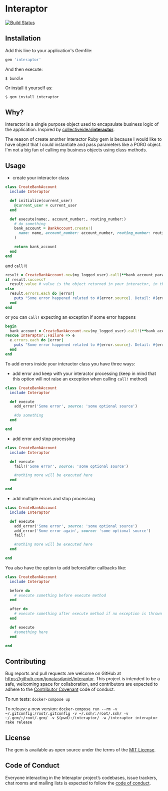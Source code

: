 # Interaptor

[![Build Status](https://travis-ci.org/jonatasdaniel/interaptor.svg?branch=master)](https://travis-ci.org/jonatasdaniel/interaptor)

## Installation

Add this line to your application's Gemfile:

```ruby
gem 'interaptor'
```

And then execute:

    $ bundle

Or install it yourself as:

    $ gem install interaptor

## Why?

Interactor is a single purpose object used to encapsulate business logic of the application. Inspired by [collectiveidea/**interactor**](https://github.com/collectiveidea/interactor).

The reason of create another Interactor Ruby gem is because I would like to have object that I could instantiate and pass parameters like a PORO object. I'm not a big fan of calling my business objects using class methods.

## Usage

- create your interactor class

```ruby
class CreateBankAccount
  include Interaptor

  def initialize(current_user)
    @current_user = current_user
  end

  def execute(name:, account_number:, routing_number:)
    # do something
    bank_account = BankAccount.create!(
      name: name, account_number: account_number, routing_number: routing_number
    )

    return bank_account
  end
end
```

and `call` it

```ruby
result = CreateBankAccount.new(my_logged_user).call(**bank_account_params)
if result.success?
  result.value # value is the object returned in your interactor, in this case, bank_account
else
  result.errors.each do |error|
    puts "Some error happened related to #{error.source}. Detail: #{error.message}"
  end
end

```

or you can `call!` expecting an exception if some error happens
```ruby
begin
  bank_account = CreateBankAccount.new(my_logged_user).call!(**bank_account_params)
rescue Interaptor::Failure => e
  e.errors.each do |error|
    puts "Some error happened related to #{error.source}. Detail: #{error.message}"
  end
end
```

To add errors inside your interactor class you have three ways:
- add error and keep with your interactor processing (keep in mind that this option will not raise an exception when calling `call!` method)
```ruby
class CreateBankAccount
  include Interaptor

  def execute
    add_error('Some error', source: 'some optional source')

    #do something
  end

end
```

- add error and stop processing
```ruby
class CreateBankAccount
  include Interaptor

  def execute
    fail!('Some error', source: 'some optional source')

    #nothing more will be executed here
  end

end
```

- add multiple errors and stop processing
```ruby
class CreateBankAccount
  include Interaptor

  def execute
    add_error('Some error', source: 'some optional source')
    add_error('Some error again', source: 'some optional source')
    fail!

    #nothing more will be executed here
  end

end
```

You also have the option to add before/after callbacks like:
```ruby
class CreateBankAccount
  include Interaptor

  before do
    # execute something before execute method
  end

  after do
    # execute something after execute method if no exception is thrown
  end

  def execute
    #something here
  end

end
```


## Contributing

Bug reports and pull requests are welcome on GitHub at https://github.com/jonatasdaniel/interaptor. This project is intended to be a safe, welcoming space for collaboration, and contributors are expected to adhere to the [Contributor Covenant](http://contributor-covenant.org) code of conduct.

To run tests:
`docker-compose up`

To release a new version:
`docker-compose run --rm -v ~/.gitconfig:/root/.gitconfig -v ~/.ssh/:/root/.ssh/ -v ~/.gem/:/root/.gem/ -v $(pwd):/interaptor/ -w /interaptor interaptor rake release`

## License

The gem is available as open source under the terms of the [MIT License](https://opensource.org/licenses/MIT).

## Code of Conduct

Everyone interacting in the Interaptor project’s codebases, issue trackers, chat rooms and mailing lists is expected to follow the [code of conduct](https://github.com/jonatasdaniel/interaptor/blob/master/CODE_OF_CONDUCT.md).
